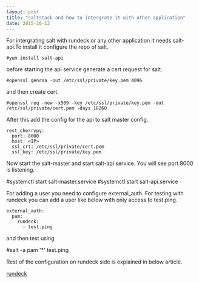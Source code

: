 ```yaml
---
layout: post
title: "saltstack and how to intergrate it with other application"
date: 2015-10-12
---
```

For intergrating salt with rundeck or any other application it needs salt-api.To install it configure the repo of salt.

```
#yum install salt-api
```

before starting the api service generate a cert request for salt. 

```
#openssl genrsa -out /etc/ssl/private/key.pem 4096 
```
and then create cert. 

```
#openssl req -new -x509 -key /etc/ssl/private/key.pem -out /etc/ssl/private/cert.pem -days 18260
```
After this add the config for the api to salt master config.

```
rest_cherrypy:
  port: 8000
  host: <IP>
  ssl_crt: /etc/ssl/private/cert.pem
  ssl_key: /etc/ssl/private/key.pem
```

Now start the salt-master and start salt-api service. You will see port 8000 is listening. 

#systemctl start salt-master.service
#systemctl start salt-api.service

For adding a user you need to configure external_auth. For testing with rundeck you can add a user like below with only access to test.ping. 

```
external_auth:
  pam:
    rundeck:
      - test.ping
```

and then test using 

#salt -a pam '*' test.ping

Rest of the configuration on rundeck side is explained in below article. 

[rundeck](http://rundeck.org/news/2014/03/20/Rundeck-and-Salt-at-Salesforce.html)


